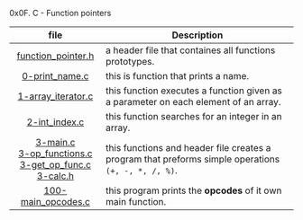 0x0F. C - Function pointers

| file | Description |
|:----:|-------------|
| [function_pointer.h](https://github.com/RadouaneAbn/alx-low_level_programming/blob/master/0x0F-function_pointers/function_pointers.h) | a header file that containes all functions prototypes. |
| [0-print_name.c](https://github.com/RadouaneAbn/alx-low_level_programming/blob/master/0x0F-function_pointers/0-print_name.c) | this is function that prints a name. |
| [1-array_iterator.c](https://github.com/RadouaneAbn/alx-low_level_programming/blob/master/0x0F-function_pointers/1-array_iterator.c) | this function executes a function given as a parameter on each element of an array. |
| [2-int_index.c](https://github.com/RadouaneAbn/alx-low_level_programming/blob/master/0x0F-function_pointers/2-int_index.c) | this function searches for an integer in an array. |
| [3-main.c](https://github.com/RadouaneAbn/alx-low_level_programming/blob/master/0x0F-function_pointers/3-main.c)<br>[3-op_functions.c](https://github.com/RadouaneAbn/alx-low_level_programming/blob/master/0x0F-function_pointers/3-main.c)<br>[3-get_op_func.c](https://github.com/RadouaneAbn/alx-low_level_programming/blob/master/0x0F-function_pointers/3-get_op_func.c)<br>[3-calc.h](https://github.com/RadouaneAbn/alx-low_level_programming/blob/master/0x0F-function_pointers/3-calc.h) | this functions and header file creates a program that preforms simple operations `(+, -, *, /, %)`. |
| [100-main_opcodes.c](https://github.com/RadouaneAbn/alx-low_level_programming/blob/master/0x0F-function_pointers/100-main_opcodes.c) | this program prints the **opcodes** of it own main function. |
